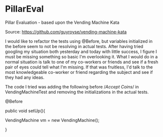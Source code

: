 # PillarEval
Pillar Evaluation - based upon the Vending Machine Kata

Source: https://github.com/guyroyse/vending-machine-kata







I would like to refactor the tests using @Before, but variables initialized in the before seem to not be resolving in actual tests. After having tried googling my situation both yesterday and today with little success, I figure I must be missing something so basic I'm overlooking it. What I would do in a normal situation is talk to one of my co-workers or friends and see if a fresh pair of eyes could tell what I'm missing. If that was fruitless, I'd talk to the most knowledgeable co-worker or friend regarding the subject and see if they had any ideas.

The code I tried was adding the following before /*Accept Coins*/ in VendingMachineTest and removing the initializations in the actual tests.

@Before

public void setUp(){

VendingMachine vm = new VendingMachine();

}
